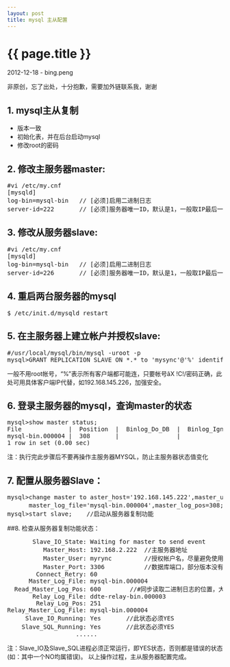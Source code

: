 ```yaml
---
layout: post
title: mysql 主从配置
---
```


{{ page.title }}
================

<p class="meta">2012-12-18 - bing.peng</p>

<p class="note">非原创，忘了出处，十分抱歉，需要加外链联系我，谢谢</p>

## 1. mysql主从复制
* 版本一致
* 初始化表，并在后台启动mysql
* 修改root的密码    


## 2. 修改主服务器master:

<pre class="terminal">
#vi /etc/my.cnf
[mysqld]
log-bin=mysql-bin   // [必须]启用二进制日志
server-id=222       // [必须]服务器唯一ID，默认是1，一般取IP最后一段
</pre>


## 3. 修改从服务器slave:

<pre class="terminal">
#vi /etc/my.cnf
[mysqld]
log-bin=mysql-bin   // [必须]启用二进制日志
server-id=226       // [必须]服务器唯一ID，默认是1，一般取IP最后一段
</pre>


## 4. 重启两台服务器的mysql

<pre class="terminal">
$ /etc/init.d/mysqld restart
</pre>


## 5. 在主服务器上建立帐户并授权slave:

<pre class="terminal">
#/usr/local/mysql/bin/mysql -uroot -p
mysql>GRANT REPLICATION SLAVE ON *.* to 'mysync'@'%' identified by 'q123456';
</pre>

一般不用root帐号，“%”表示所有客户端都可能连，只要帐号ãX !C!/密码正确，此处可用具体客户端IP代替，如192.168.145.226，加强安全。


## 6. 登录主服务器的mysql，查询master的状态

<pre class="terminal">
mysql>show master status;
File             |  Position  |  Binlog_Do_DB  |  Binlog_Ignore_DB
mysql-bin.000004 |  308       |                | 
1 row in set (0.00 sec)
</pre>

注：执行完此步骤后不要再操作主服务器MYSQL，防止主服务器状态值变化


## 7. 配置从服务器Slave：

<pre class="terminal">
mysql>change master to aster_host='192.168.145.222',master_user='tb',master_password='q123456',
      master_log_file='mysql-bin.000004',master_log_pos=308;   //注意不要断开，“308”无单引号
mysql>start slave;    //启动从服务器复制功能
</pre>


##8. 检查从服务器复制功能状态：

<pre class="terminal">
       Slave_IO_State: Waiting for master to send event
          Master_Host: 192.168.2.222  //主服务器地址
          Master_User: myrync         //授权帐户名，尽量避免使用root
          Master_Port: 3306           //数据库端口，部分版本没有此行
        Connect_Retry: 60
      Master_Log_File: mysql-bin.000004
  Read_Master_Log_Pos: 600        //#同步读取二进制日志的位置，大于等于>=Exec_Master_Log_Pos
       Relay_Log_File: ddte-relay-bin.000003
        Relay_Log_Pos: 251
Relay_Master_Log_File: mysql-bin.000004
     Slave_IO_Running: Yes       //此状态必须YES
    Slave_SQL_Running: Yes       //此状态必须YES
                   ......
</pre>

注：Slave_IO及Slave_SQL进程必须正常运行，即YES状态，否则都是错误的状态(如：其中一个NO均属错误)。
以上操作过程，主从服务器配置完成。

